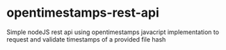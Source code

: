 # opentimestamps-rest-api
Simple nodeJS rest api using opentimestamps javacript implementation to request and validate timestamps of a provided file hash
